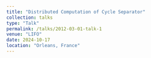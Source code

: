 ```yaml
---
title: "Distributed Computation of Cycle Separator"
collection: talks
type: "Talk"
permalink: /talks/2012-03-01-talk-1
venue: "LIFO"
date: 2024-10-17
location: "Orleans, France"
---
```

